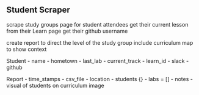 
## Student Scraper

scrape study groups page for student attendees
get their current lesson from their Learn page
get their github username

create report to direct the level of the study group
include curriculum map to show context

Student 
	- name
	- hometown
	- last_lab
	- current_track
	- learn_id
	- slack
	- github


Report
	- time_stamps
	- csv_file
	- location
	- students {}
	- labs = []
	- notes
	- visual of students on curriculum image

